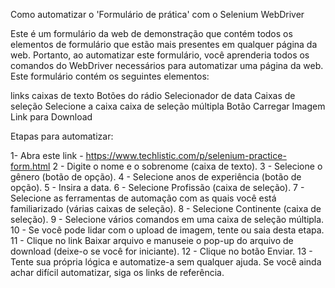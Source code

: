 Como automatizar o 'Formulário de prática' com o Selenium WebDriver

Este é um formulário da web de demonstração que contém todos os elementos de formulário que estão mais presentes em qualquer página da web. Portanto, ao automatizar este formulário, você aprenderia todos os comandos do WebDriver necessários para automatizar uma página da web. Este formulário contém os seguintes elementos:

links
caixas de texto
Botões do rádio
Selecionador de data
Caixas de seleção
Selecione a caixa
caixa de seleção múltipla
Botão Carregar Imagem
Link para Download

Etapas para automatizar:

1- Abra este link - https://www.techlistic.com/p/selenium-practice-form.html
2 - Digite o nome e o sobrenome (caixa de texto).
3 - Selecione o gênero (botão de opção).
4 - Selecione anos de experiência (botão de opção).
5 - Insira a data.
6 - Selecione Profissão (caixa de seleção).
7 - Selecione as ferramentas de automação com as quais você está familiarizado (várias caixas de seleção).
8 - Selecione Continente (caixa de seleção).
9 - Selecione vários comandos em uma caixa de seleção múltipla.
10 - Se você pode lidar com o upload de imagem, tente ou saia desta etapa.
11 - Clique no link Baixar arquivo e manuseie o pop-up do arquivo de download (deixe-o se você for iniciante).
12 - Clique no botão Enviar.
13 - Tente sua própria lógica e automatize-a sem qualquer ajuda. Se você ainda achar difícil automatizar, siga os links de referência. 